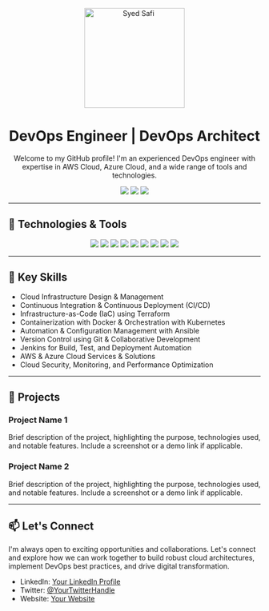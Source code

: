 <p align="center">
  <img src="https://avatars.githubusercontent.com/u/93031423?s=400&u=8c92b756e702fb98bf5b0f23bc59f763534baf37&v=4" alt="Syed Safi" width="200" height="200">
</p>

<h1 align="center">DevOps Engineer | DevOps Architect</h1>

<p align="center">
  Welcome to my GitHub profile! I'm an experienced DevOps engineer with expertise in AWS Cloud, Azure Cloud, and a wide range of tools and technologies.
</p>

<p align="center">
  <a href="https://www.linkedin.com/in/your-linkedin-profile" target="_blank"><img src="https://img.shields.io/badge/-LinkedIn-blue?style=flat&logo=linkedin&logoColor=white"></a>
  <a href="https://twitter.com/your-twitter-handle" target="_blank"><img src="https://img.shields.io/badge/-Twitter-1DA1F2?style=flat&logo=twitter&logoColor=white"></a>
  <a href="https://your-website.com" target="_blank"><img src="https://img.shields.io/badge/-Website-1abc9c?style=flat"></a>
</p>

---

## 🔧 Technologies & Tools

<p align="center">
  <img src="https://img.shields.io/badge/AWS-Cloud-orange?style=for-the-badge&logo=amazon-aws&logoColor=white">
  <img src="https://img.shields.io/badge/Azure-Cloud-blue?style=for-the-badge&logo=microsoft-azure&logoColor=white">
  <img src="https://img.shields.io/badge/Azure%20DevOps-Tools-blue?style=for-the-badge&logo=azure-devops&logoColor=white">
  <img src="https://img.shields.io/badge/Git-VCS-red?style=for-the-badge&logo=git&logoColor=white">
  <img src="https://img.shields.io/badge/Jenkins-CI/CD-red?style=for-the-badge&logo=jenkins&logoColor=white">
  <img src="https://img.shields.io/badge/Ansible-Automation-orange?style=for-the-badge&logo=ansible&logoColor=white">
  <img src="https://img.shields.io/badge/Terraform-Infrastructure%20as%20Code-blue?style=for-the-badge&logo=terraform&logoColor=white">
  <img src="https://img.shields.io/badge/Docker-Containers-lightblue?style=for-the-badge&logo=docker&logoColor=white">
  <img src="https://img.shields.io/badge/Kubernetes-Orchestration-blue?style=for-the-badge&logo=kubernetes&logoColor=white">
</p>

---

## 🌟 Key Skills

- Cloud Infrastructure Design & Management
- Continuous Integration & Continuous Deployment (CI/CD)
- Infrastructure-as-Code (IaC) using Terraform
- Containerization with Docker & Orchestration with Kubernetes
- Automation & Configuration Management with Ansible
- Version Control using Git & Collaborative Development
- Jenkins for Build, Test, and Deployment Automation
- AWS & Azure Cloud Services & Solutions
- Cloud Security, Monitoring, and Performance Optimization

---

## 🚀 Projects

### Project Name 1

Brief description of the project, highlighting the purpose, technologies used, and notable features. Include a screenshot or a demo link if applicable.

### Project Name 2

Brief description of the project, highlighting the purpose, technologies used, and notable features. Include a screenshot or a demo link if applicable.

---

## 📫 Let's Connect

I'm always open to exciting opportunities and collaborations. Let's connect and explore how we can work together to build robust cloud architectures, implement DevOps best practices, and drive digital transformation.

- LinkedIn: [Your LinkedIn Profile](https://www.linkedin.com/in/your-linkedin-profile)
- Twitter: [@YourTwitterHandle](https://twitter.com/your-twitter-handle)
- Website: [Your Website](https://your-website.com)
